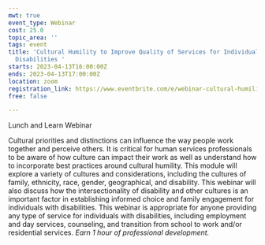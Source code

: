 ```yaml
---
mwt: true
event_type: Webinar
cost: 25.0
topic_area: ''
tags: event
title: 'Cultural Humility to Improve Quality of Services for Individuals with
  Disabilities '
starts: 2023-04-13T16:00:00Z
ends: 2023-04-13T17:00:00Z
location: zoom
registration_link: https://www.eventbrite.com/e/webinar-cultural-humility-to-improve-services-tickets-558235476337
free: false

---
```

Lunch and Learn Webinar

Cultural priorities and distinctions can influence the way people work together and perceive others. It is critical for human services professionals to be aware of how culture can impact their work as well as understand how to incorporate best practices around cultural humility. This module will explore a variety of cultures and considerations, including the cultures of family, ethnicity, race, gender, geographical, and disability. This webinar will also discuss how the intersectionality of disability and other cultures is an important factor in establishing informed choice and family engagement for individuals with disabilities. This webinar is appropriate for anyone providing any type of service for individuals with disabilities, including employment and day services, counseling, and transition from school to work and/or residential services. _Earn 1 hour of professional development._